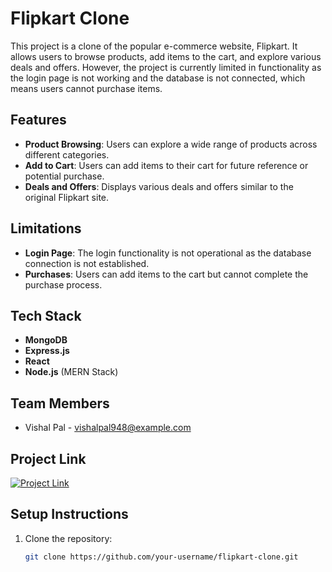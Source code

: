 # Flipkart Clone

This project is a clone of the popular e-commerce website, Flipkart. It allows users to browse products, add items to the cart, and explore various deals and offers. However, the project is currently limited in functionality as the login page is not working and the database is not connected, which means users cannot purchase items.

## Features

- **Product Browsing**: Users can explore a wide range of products across different categories.
- **Add to Cart**: Users can add items to their cart for future reference or potential purchase.
- **Deals and Offers**: Displays various deals and offers similar to the original Flipkart site.

## Limitations

- **Login Page**: The login functionality is not operational as the database connection is not established.
- **Purchases**: Users can add items to the cart but cannot complete the purchase process.

## Tech Stack

- **MongoDB**
- **Express.js**
- **React**
- **Node.js** (MERN Stack)

## Team Members

- Vishal Pal - [vishalpal948@example.com](mailto:vishalpal948@example.com)


## Project Link

[![Project Link](https://img.icons8.com/fluency/48/000000/external-link.png)](https://flipkarmyclone.netlify.app/)

## Setup Instructions

1. Clone the repository:
   ```bash
   git clone https://github.com/your-username/flipkart-clone.git
